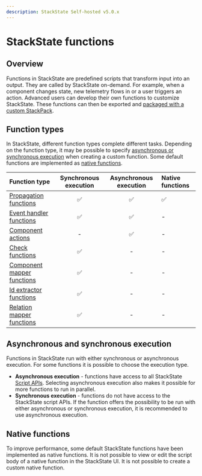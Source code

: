 ```yaml
---
description: StackState Self-hosted v5.0.x 
---
```


# StackState functions

## Overview

Functions in StackState are predefined scripts that transform input into an output. They are called by StackState on-demand. For example, when a component changes state, new telemetry flows in or a user triggers an action. Advanced users can develop their own functions to customize StackState. These functions can then be exported and [packaged with a custom StackPack](../stackpack/develop_stackpacks.md).

## Function types

In StackState, different function types complete different tasks. Depending on the function type, it may be possible to specify [asynchronous or synchronous execution](functions.md#asynchronous-and-synchronous-execution) when creating a custom function. Some default functions are implemented as [native functions](functions.md#native-functions).

| Function type | Synchronous execution | Asynchronous execution | Native functions |
| :--- | :---: | :---: | :--- |
| [Propagation functions](propagation-functions.md#propagation-functions) | ✅ | ✅ | ✅ |
| [Event handler functions](event-handler-functions.md) | ✅ | ✅ | - |
| [Component actions](component-actions.md) | - | ✅ | - |
| [Check functions](check-functions.md) | ✅ | - | - |
| [Component mapper functions](mapper-functions.md) | ✅ | - | - |
| [Id extractor functions](id-extractor-functions.md) | ✅ | - | - |
| [Relation mapper functions](mapper-functions.md) | ✅ | - | - |

## Asynchronous and synchronous execution

Functions in StackState run with either synchronous or asynchronous execution. For some functions it is possible to choose the execution type.

* **Asynchronous execution** - functions have access to all StackState [Script APIs](../../reference/scripting/). Selecting asynchronous execution also makes it possible for more functions to run in parallel.
* **Synchronous execution** - functions do not have access to the StackState script APIs. If the function offers the possibility to be run with either asynchronous or synchronous execution, it is recommended to use asynchronous execution.

## Native functions

To improve performance, some default StackState functions have been implemented as native functions. It is not possible to view or edit the script body of a native function in the StackState UI. It is not possible to create a custom native function.

